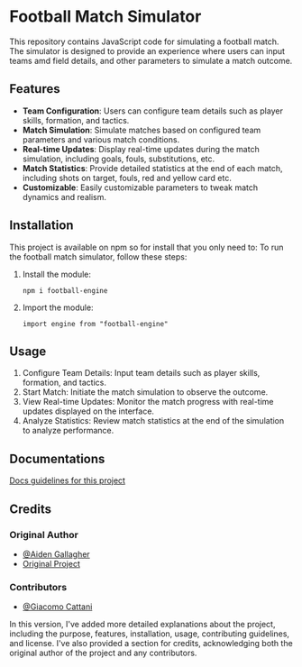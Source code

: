 # Football Match Simulator

This repository contains JavaScript code for simulating a football match. The simulator is designed to provide an experience where users can input teams amd field details, and other parameters to simulate a match outcome.

## Features

- **Team Configuration**: Users can configure team details such as player skills, formation, and tactics.
- **Match Simulation**: Simulate matches based on configured team parameters and various match conditions.
- **Real-time Updates**: Display real-time updates during the match simulation, including goals, fouls, substitutions, etc.
- **Match Statistics**: Provide detailed statistics at the end of each match, including shots on target, fouls, red and yellow card etc.
- **Customizable**: Easily customizable parameters to tweak match dynamics and realism.

## Installation

This project is available on npm so for install that you only need to:
To run the football match simulator, follow these steps:

1. Install the module:

   ```
   npm i football-engine
   ```

2. Import the module:
   ```
   import engine from "football-engine"
   ```
## Usage

1. Configure Team Details: Input team details such as player skills, formation, and tactics.
2. Start Match: Initiate the match simulation to observe the outcome.
3. View Real-time Updates: Monitor the match progress with real-time updates displayed on the interface.
4. Analyze Statistics: Review match statistics at the end of the simulation to analyze performance.

## Documentations

[Docs guidelines for this project](docs/CONTRIBUTING.md)


## Credits

### Original Author

- [@Aiden Gallagher](https://github.com/GallagherAiden)
- [Original Project](https://github.com/GallagherAiden/footballSimulationEngine)

### Contributors

- [@Giacomo Cattani](https://github.com/Giacomo-Cattani)

In this version, I've added more detailed explanations about the project, including the purpose, features, installation, usage, contributing guidelines, and license. I've also provided a section for credits, acknowledging both the original author of the project and any contributors.
